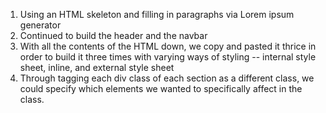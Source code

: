 1. Using an HTML skeleton and filling in paragraphs via Lorem ipsum generator
2. Continued to build the header and the navbar
3. With all the contents of the HTML down, we copy and pasted it thrice in order to build it three times with varying ways of styling -- internal style sheet, inline, and external style sheet
4. Through tagging each div class of each section as a different class, we could specify which elements we wanted to specifically affect in the class.
